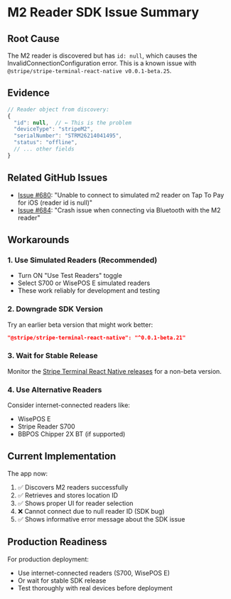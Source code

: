 # M2 Reader SDK Issue Summary

## Root Cause
The M2 reader is discovered but has `id: null`, which causes the InvalidConnectionConfiguration error. This is a known issue with `@stripe/stripe-terminal-react-native v0.0.1-beta.25`.

## Evidence
```javascript
// Reader object from discovery:
{
  "id": null,  // ← This is the problem
  "deviceType": "stripeM2",
  "serialNumber": "STRM26214041495",
  "status": "offline",
  // ... other fields
}
```

## Related GitHub Issues
- [Issue #680](https://github.com/stripe/stripe-terminal-react-native/issues/680): "Unable to connect to simulated m2 reader on Tap To Pay for iOS (reader id is null)"
- [Issue #684](https://github.com/stripe/stripe-terminal-react-native/issues/684): "Crash issue when connecting via Bluetooth with the M2 reader"

## Workarounds

### 1. Use Simulated Readers (Recommended)
- Turn ON "Use Test Readers" toggle
- Select S700 or WisePOS E simulated readers
- These work reliably for development and testing

### 2. Downgrade SDK Version
Try an earlier beta version that might work better:
```json
"@stripe/stripe-terminal-react-native": "^0.0.1-beta.21"
```

### 3. Wait for Stable Release
Monitor the [Stripe Terminal React Native releases](https://github.com/stripe/stripe-terminal-react-native/releases) for a non-beta version.

### 4. Use Alternative Readers
Consider internet-connected readers like:
- WisePOS E
- Stripe Reader S700
- BBPOS Chipper 2X BT (if supported)

## Current Implementation
The app now:
1. ✅ Discovers M2 readers successfully
2. ✅ Retrieves and stores location ID
3. ✅ Shows proper UI for reader selection
4. ❌ Cannot connect due to null reader ID (SDK bug)
5. ✅ Shows informative error message about the SDK issue

## Production Readiness
For production deployment:
- Use internet-connected readers (S700, WisePOS E)
- Or wait for stable SDK release
- Test thoroughly with real devices before deployment